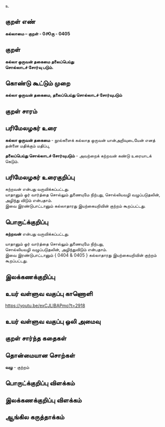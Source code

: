 உ

## குறள் எண் 

**கல்லாமை – குறள் - 0௪0ரு - 0405**  

## குறள் 

**கல்லா ஒருவன் தகைமை தலைப்பெய்து  
சொல்லாடச் சோர்வு படும்.**

## கொண்டு கூட்டும் முறை

**கல்லா ஒருவன் தகைமை, தலைப்பெய்து சொல்லாடச் சோர்வுபடும்**

## குறள் சாரம் 


## பரிமேலழகர் உரை

**கல்லா ஒருவன் தகைமை** - நூல்களைக் கல்லாத ஒருவன் யான்அறிவுடையேன் எனத் தன்னை மதிக்கும் மதிப்பு,  

**தலைப்பெய்து சொல்லாடச் சோர்வுபடும்** - அவற்றைக் கற்றவன் கண்டு உரையாடக் கெடும். 

## பரிமேலழகர் உரைகுறிப்பு   

கற்றவன் என்பது வருவிக்கப்பட்டது.  
யாதானும் ஓர் வார்த்தை சொல்லும் துணையுமே நிற்பது, சொல்லியவழி வழுப்படுதலின், அழிந்து விடும் என்பதாம்.  
இவை இரண்டுபாட்டானும் கல்லாதாரது இயற்கையறிவின் குற்றம் கூறப்பட்டது.    

## பொருட்க்குறிப்பு 

**கற்றவன்** என்பது வருவிக்கப்பட்டது.  

யாதானும் ஓர் வார்த்தை சொல்லும் துணையுமே நிற்பது,  
சொல்லியவழி வழுப்படுதலின், அழிந்துவிடும் என்பதாம்.  
இவை இரண்டுபாட்டானும் { 0404 & 0405 } கல்லாதாரது இயற்கையறிவின் குற்றம் கூறப்பட்டது.    

## இலக்கணக்குறிப்பு  


## உயர் வள்ளுவ வகுப்பு காணொளி

https://youtu.be/exCJLIBAPmo?t=2918

## உயர் வள்ளுவ வகுப்பு ஒலி அமைவு 

 
## குறள் சார்ந்த கதைகள் 


## தொன்மையான சொற்கள்  

**வழு** - குற்றம் 

## பொருட்க்குறிப்பு விளக்கம்


## இலக்கணக்குறிப்பு விளக்கம்


## ஆங்கில கருத்தாக்கம் 


